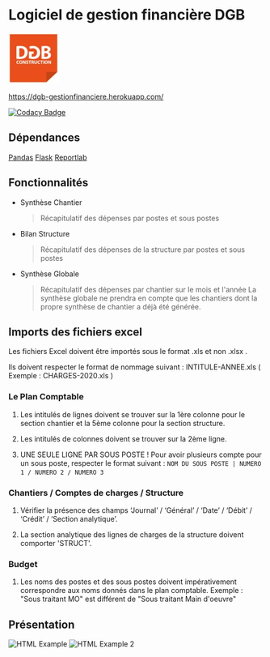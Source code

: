 # Logiciel de gestion financière DGB
![DGB LOGO](https://github.com/vidanm/DGB-Gestion/blob/master/images/DGB.jpeg)

https://dgb-gestionfinanciere.herokuapp.com/

[![Codacy Badge](https://app.codacy.com/project/badge/Grade/0d9c8b09c33b40bb8db12b0d60a397c9)](https://www.codacy.com?utm_source=github.com&amp;utm_medium=referral&amp;utm_content=vidanm/DGB_Gesfin&amp;utm_campaign=Badge_Grade)

## Dépendances
[Pandas](https://github.com/pandas-dev/pandas)
[Flask](https://github.com/pallets/flask)
[Reportlab](https://github.com/MrBitBucket/reportlab-mirror)

## Fonctionnalités

- Synthèse Chantier
  > Récapitulatif des dépenses par postes et sous postes

- Bilan Structure
  > Récapitulatif des dépenses de la structure par postes et sous postes

- Synthèse Globale
  > Récapitulatif des dépenses par chantier sur le mois et l'année 
  > La synthèse globale ne prendra en compte que les chantiers dont la propre synthèse de chantier a déjà été générée.

## Imports des fichiers excel

Les fichiers Excel doivent être importés sous le format .xls et non .xlsx .

Ils doivent respecter le format de nommage suivant : INTITULE-ANNEE.xls
( Exemple : CHARGES-2020.xls )

### Le Plan Comptable
1.  Les intitulés de lignes doivent se trouver sur la 1ère colonne pour le section chantier et la 5ème colonne pour la section structure.

2.  Les intitulés de colonnes doivent se trouver sur la 2ème ligne.

3.  UNE SEULE LIGNE PAR SOUS POSTE ! Pour avoir plusieurs compte pour un sous poste, respecter le format suivant :
`NOM DU SOUS POSTE | NUMERO 1 / NUMERO 2 / NUMERO 3`

### Chantiers / Comptes de charges / Structure
1.  Vérifier la présence des champs ‘Journal’ / ‘Général’ / ‘Date’ / ‘Débit’ / ‘Crédit’ / ‘Section analytique’.

2.  La section analytique des lignes de charges de la structure doivent comporter 'STRUCT'.

### Budget
1.  Les noms des postes et des sous postes doivent impérativement correspondre aux noms donnés dans le plan
comptable. Exemple : "Sous traitant MO" est différent de "Sous traitant Main d'oeuvre"

## Présentation

![HTML Example](https://github.com/vidanm/DGB_Gesfin/blob/master/images/Capture%20d%E2%80%99%C3%A9cran%20de%202021-01-29%2015-53-25.png)
![HTML Example 2](https://github.com/vidanm/DGB_Gesfin/blob/master/images/Capture%20d%E2%80%99%C3%A9cran%20de%202021-01-29%2015-52-55.png)
